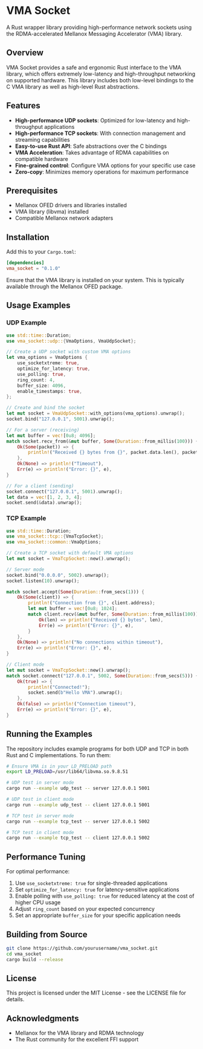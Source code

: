# VMA Socket

A Rust wrapper library providing high-performance network sockets using the RDMA-accelerated Mellanox Messaging Accelerator (VMA) library.

## Overview

VMA Socket provides a safe and ergonomic Rust interface to the VMA library, which offers extremely low-latency and high-throughput networking on supported hardware. This library includes both low-level bindings to the C VMA library as well as high-level Rust abstractions.

## Features

- **High-performance UDP sockets**: Optimized for low-latency and high-throughput applications
- **High-performance TCP sockets**: With connection management and streaming capabilities
- **Easy-to-use Rust API**: Safe abstractions over the C bindings
- **VMA Acceleration**: Takes advantage of RDMA capabilities on compatible hardware
- **Fine-grained control**: Configure VMA options for your specific use case
- **Zero-copy**: Minimizes memory operations for maximum performance

## Prerequisites

- Mellanox OFED drivers and libraries installed
- VMA library (libvma) installed
- Compatible Mellanox network adapters

## Installation

Add this to your `Cargo.toml`:

```toml
[dependencies]
vma_socket = "0.1.0"
```

Ensure that the VMA library is installed on your system. This is typically available through the Mellanox OFED package.

## Usage Examples

### UDP Example

```rust
use std::time::Duration;
use vma_socket::udp::{VmaOptions, VmaUdpSocket};

// Create a UDP socket with custom VMA options
let vma_options = VmaOptions {
    use_socketxtreme: true,
    optimize_for_latency: true,
    use_polling: true,
    ring_count: 4,
    buffer_size: 4096,
    enable_timestamps: true,
};

// Create and bind the socket
let mut socket = VmaUdpSocket::with_options(vma_options).unwrap();
socket.bind("127.0.0.1", 5001).unwrap();

// For a server (receiving)
let mut buffer = vec![0u8; 4096];
match socket.recv_from(&mut buffer, Some(Duration::from_millis(100))) {
    Ok(Some(packet)) => {
        println!("Received {} bytes from {}", packet.data.len(), packet.src_addr);
    },
    Ok(None) => println!("Timeout"),
    Err(e) => println!("Error: {}", e),
}

// For a client (sending)
socket.connect("127.0.0.1", 5001).unwrap();
let data = vec![1, 2, 3, 4];
socket.send(&data).unwrap();
```

### TCP Example

```rust
use std::time::Duration;
use vma_socket::tcp::{VmaTcpSocket};
use vma_socket::common::VmaOptions;

// Create a TCP socket with default VMA options
let mut socket = VmaTcpSocket::new().unwrap();

// Server mode
socket.bind("0.0.0.0", 5002).unwrap();
socket.listen(10).unwrap();

match socket.accept(Some(Duration::from_secs(1))) {
    Ok(Some(client)) => {
        println!("Connection from {}", client.address);
        let mut buffer = vec![0u8; 1024];
        match client.recv(&mut buffer, Some(Duration::from_millis(100))) {
            Ok(len) => println!("Received {} bytes", len),
            Err(e) => println!("Error: {}", e),
        }
    },
    Ok(None) => println!("No connections within timeout"),
    Err(e) => println!("Error: {}", e),
}

// Client mode
let mut socket = VmaTcpSocket::new().unwrap();
match socket.connect("127.0.0.1", 5002, Some(Duration::from_secs(5))) {
    Ok(true) => {
        println!("Connected!");
        socket.send(b"Hello VMA").unwrap();
    },
    Ok(false) => println!("Connection timeout"),
    Err(e) => println!("Error: {}", e),
}
```

## Running the Examples

The repository includes example programs for both UDP and TCP in both Rust and C implementations. To run them:

```bash
# Ensure VMA is in your LD_PRELOAD path
export LD_PRELOAD=/usr/lib64/libvma.so.9.8.51

# UDP test in server mode
cargo run --example udp_test -- server 127.0.0.1 5001

# UDP test in client mode
cargo run --example udp_test -- client 127.0.0.1 5001

# TCP test in server mode
cargo run --example tcp_test -- server 127.0.0.1 5002

# TCP test in client mode
cargo run --example tcp_test -- client 127.0.0.1 5002
```

## Performance Tuning

For optimal performance:

1. Use `use_socketxtreme: true` for single-threaded applications
2. Set `optimize_for_latency: true` for latency-sensitive applications
3. Enable polling with `use_polling: true` for reduced latency at the cost of higher CPU usage
4. Adjust `ring_count` based on your expected concurrency
5. Set an appropriate `buffer_size` for your specific application needs

## Building from Source

```bash
git clone https://github.com/yourusername/vma_socket.git
cd vma_socket
cargo build --release
```

## License

This project is licensed under the MIT License - see the LICENSE file for details.

## Acknowledgments

- Mellanox for the VMA library and RDMA technology
- The Rust community for the excellent FFI support